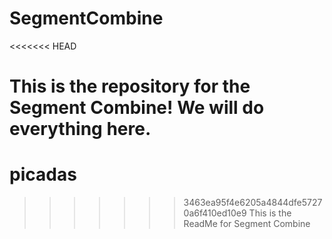 # SegmentCombine
<<<<<<< HEAD

This is the repository for the Segment Combine! We will do everything here.
=======
# picadas
>>>>>>> 3463ea95f4e6205a4844dfe57270a6f410ed10e9
This is the ReadMe for Segment Combine